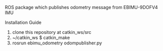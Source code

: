 ROS package which publishes odometry message from EBIMU-9DOFV4 IMU

Installation Guide
1. clone this repository at catkin_ws/src
2. ~/catkin_ws $ catkin_make
3. rosrun ebimu_odometry odompublisher.py
